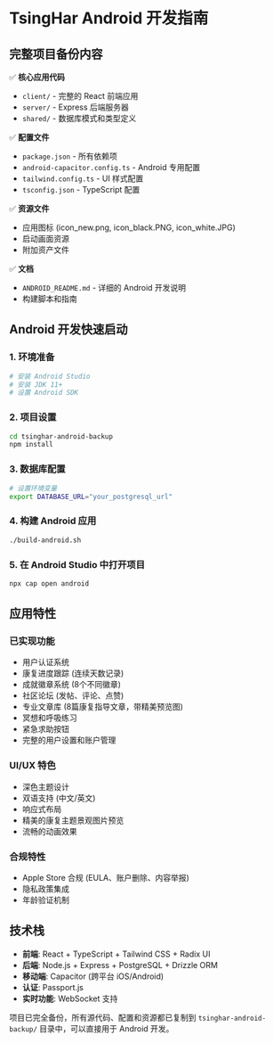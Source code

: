 # TsingHar Android 开发指南

## 完整项目备份内容

✅ **核心应用代码**
- `client/` - 完整的 React 前端应用
- `server/` - Express 后端服务器
- `shared/` - 数据库模式和类型定义

✅ **配置文件**
- `package.json` - 所有依赖项
- `android-capacitor.config.ts` - Android 专用配置
- `tailwind.config.ts` - UI 样式配置
- `tsconfig.json` - TypeScript 配置

✅ **资源文件**
- 应用图标 (icon_new.png, icon_black.PNG, icon_white.JPG)
- 启动画面资源
- 附加资产文件

✅ **文档**
- `ANDROID_README.md` - 详细的 Android 开发说明
- 构建脚本和指南

## Android 开发快速启动

### 1. 环境准备
```bash
# 安装 Android Studio
# 安装 JDK 11+
# 设置 Android SDK
```

### 2. 项目设置
```bash
cd tsinghar-android-backup
npm install
```

### 3. 数据库配置
```bash
# 设置环境变量
export DATABASE_URL="your_postgresql_url"
```

### 4. 构建 Android 应用
```bash
./build-android.sh
```

### 5. 在 Android Studio 中打开项目
```bash
npx cap open android
```

## 应用特性

### 已实现功能
- 用户认证系统
- 康复进度跟踪 (连续天数记录)
- 成就徽章系统 (8个不同徽章)
- 社区论坛 (发帖、评论、点赞)
- 专业文章库 (8篇康复指导文章，带精美预览图)
- 冥想和呼吸练习
- 紧急求助按钮
- 完整的用户设置和账户管理

### UI/UX 特色
- 深色主题设计
- 双语支持 (中文/英文)
- 响应式布局
- 精美的康复主题景观图片预览
- 流畅的动画效果

### 合规特性
- Apple Store 合规 (EULA、账户删除、内容举报)
- 隐私政策集成
- 年龄验证机制

## 技术栈
- **前端**: React + TypeScript + Tailwind CSS + Radix UI
- **后端**: Node.js + Express + PostgreSQL + Drizzle ORM
- **移动端**: Capacitor (跨平台 iOS/Android)
- **认证**: Passport.js
- **实时功能**: WebSocket 支持

项目已完全备份，所有源代码、配置和资源都已复制到 `tsinghar-android-backup/` 目录中，可以直接用于 Android 开发。
